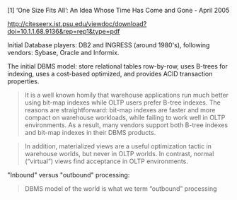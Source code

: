 
[1] ‘One Size Fits All’: An Idea Whose Time Has Come and Gone - April 2005

http://citeseerx.ist.psu.edu/viewdoc/download?doi=10.1.1.68.9136&rep=rep1&type=pdf

Initial Database players: DB2 and INGRESS (around 1980's), following vendors: Sybase, Oracle and Informix. 

The initial DBMS model: store relational tables row-by-row, uses B-trees for indexing, uses a cost-based optimized, 
and provides ACID transaction properties.

> It is a well known homily that warehouse applications run much better using bit-map indexes while OLTP users
prefer B-tree indexes. The reasons are straightforward: bit-map indexes are faster and more compact on
warehouse workloads, while failing to work well in OLTP environments. As a result, many vendors support
both B-tree indexes and bit-map indexes in their DBMS products.

> In addition, materialized views are a useful optimization tactic in warehouse worlds, but never in
OLTP worlds. In contrast, normal (“virtual”) views find acceptance in OLTP environments. 

"Inbound" versus "outbound" processing: 

> DBMS model of the world is what we term “outbound” processing 
